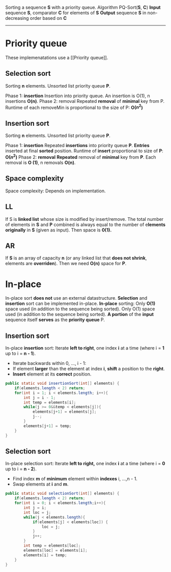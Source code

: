 Sorting a sequence **S** with a priority queue.
Algorithm PQ-Sort(**S**, **C**) 
	**Input** sequence **S**, comparator **C** for elements of **S**
	**Output** sequence **S** in non-decreasing order based on **C**
___

# Priority queue
These implemenatations use a [[Priority queue]]. 
## Selection sort
Sorting **n** elements.
Unsorted list priority queue **P**.

Phase 1: **insertion**
	Insertion into priority queue.
	An insertion is O(1), n insertions **O(n)**.
Phase 2: removal
	Repeated **removal** of **minimal** key from P.
	Runtime of each removeMin is proportional to the size of P:
	**O($n^2$)**

## Insertion sort
Sorting **n** elements.
Unsorted list priority queue **P**.

Phase 1: **insertion**
	Repeated **insertions** into priority queue **P**.
	**Entries** inserted at final **sorted** position.
	Runtime of **insert** proportional to size of **P**:
		**O($n^2$)**
Phase 2: **removal**
	**Repeated** removal of **minimal** key from **P**.
	Each removal is **O (1)**, n removals **O(n)**.

## Space complexity
Space complexity:
	Depends on implementation.
## LL
If S is **linked list** whose size is modified by insert/remove.
	The total number of elements in **S** and **P** combined is always equal to the number of e**lements originally** in **S** (given as input).
	Then space is **0(1).**
## AR
If **S** is an array of capacity **n** (or any linked list that **does not shrink**, elements are **overriden**).
	Then we need **O(n)** space for **P**.

# In-place
In-place sort **does not** use an external datastructure. 
**Selection** and **insertion** sort can be implemented in-place.
**In-place** sorting:
	Only **O(1)** space used (in addition to the sequence being sorted).
Only O(1) space used (in addition to the sequence being sorted).
**A portion** of the **input** sequence itself **serves** as the **priority queue** P.

## Insertion sort
In-place **insertion** sort:
Iterate **left to right**, one index **i** at a time (where i = **1** up to i = **n - 1**).
- Iterate backwards within 0, ..., i - 1:
- If element **larger** than the element at index **i**, **shift** a position to the **right**.
- **Insert** element at its **correct** position.
```java
public static void insertionSort(int[] elements) {
	if(elements.length < 2) return;
	for(int i = 1; i < elements.length; i++){
		int j = i - 1;
		int temp = elements[i];
		while(j >= 0&&temp < elements[j]){
			elements[j+1] = elements[j];
			j--;
		}
		elements[j+1] = temp;
	}
}
```

## Selection sort
In-place selection sort:
Iterate **left to right,** one index **i** at a time (where i = **0** up to i = **n - 2**).
- Find index **m** of **minimum** element within **indexes** i, ...,n - 1.
- Swap elements at **i** and **m**.
```java
public static void selectionSort(int[] elements) {
	if(elements.length < 2) return;
	for(int i = 0; i < elements.length;i++){
		int j = i;
		int loc = j;
		while(j < elements.length){
			if(elements[j] < elements[loc]) {
				loc = j;
			}
			j++;
		}
		int temp = elements[loc];
		elements[loc] = elements[i];
		elements[i] = temp;
	}
}
```